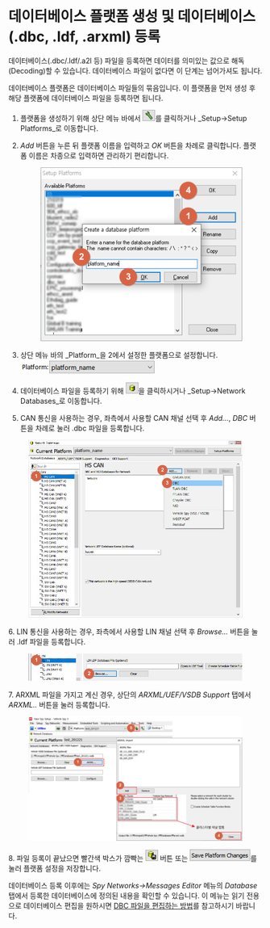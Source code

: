 # 데이터베이스 플랫폼 생성 및 데이터베이스(.dbc, .ldf, .arxml) 등록

데이터베이스(.dbc/.ldf/.a2l 등) 파일을 등록하면 데이터를 의미있는 값으로 해독(Decoding)할 수 있습니다. 데이터베이스 파일이 없다면 이 단계는 넘어가셔도 됩니다.

데이터베이스 플랫폼은 데이터베이스 파일들의 묶음입니다. 이 플랫폼을 먼저 생성 후 해당 플랫폼에 데이터베이스 파일을 등록하면 됩니다.

1. 플랫폼을 생성하기 위해 상단 메뉴 바에서 ![](../.gitbook/assets/2022-01-04-15-48-02.png)를 클릭하거나 _Setup->Setup Platforms_로 이동합니다.
2.  _Add_ 버튼을 누른 뒤 플랫폼 이름을 입력하고 _OK_ 버튼을 차례로 클릭합니다. 플랫폼 이름은 차종으로 입력하면 관리하기 편리합니다.

    <figure><img src="../.gitbook/assets/2022-01-04-16-09-17.png" alt=""><figcaption></figcaption></figure>
3. 상단 메뉴 바의 _Platform_을 2에서 설정한 플랫폼으로 설정합니다.\
   ![](../.gitbook/assets/2022-01-04-16-13-51.png)
4. 데이터베이스 파일을 등록하기 위해 ![](<../.gitbook/assets/Network Databases icon.png>)을 클릭하시거나 _Setup->Network Databases_로 이동합니다.
5. CAN 통신을 사용하는 경우, 좌측에서 사용할 CAN 채널 선택 후 _Add..._, _DBC_ 버튼을 차례로 눌러 .dbc 파일을 등록합니다.&#x20;

<figure><img src="../.gitbook/assets/2022-01-04-16-21-27 (1).png" alt=""><figcaption></figcaption></figure>

&#x20; 6\. LIN 통신을 사용하는 경우, 좌측에서 사용할 LIN 채널 선택 후 _Browse..._ 버튼을 눌러 .ldf 파일을 등록합니다.&#x20;

<figure><img src="../.gitbook/assets/2022-01-04-16-30-31.png" alt=""><figcaption></figcaption></figure>

&#x20;  7\. ARXML 파일을 가지고 계신 경우, 상단의 _ARXML/UEF/VSDB Support_ 탭에서 _ARXML.._ 버튼을 눌러 등록합니다.

<figure><img src="../.gitbook/assets/2022-01-06-17-44-46.png" alt=""><figcaption></figcaption></figure>

&#x20;  8\. 파일 등록이 끝났으면 빨간색 박스가 깜빡는 ![](<../.gitbook/assets/2022-01-04-16-24-53 (2).png>) 버튼 또는 ![](<../.gitbook/assets/2022-01-04-16-25-23 (1).png>)를 눌러 플랫폼 설정을 저장합니다.

데이터베이스 등록 이후에는 _Spy Networks->Messages Editor_ 메뉴의 _Database_ 탭에서 등록한 데이터베이스에 정의된 내용을 확인할 수 있습니다. 이 메뉴는 읽기 전용으로 데이터베이스 편집을 원하시면 [DBC 파일을 편집하는 방법](../자주-묻는-질문FAQ/DBC-파일을-편집하는-방법.md)를 참고하시기 바랍니다.
